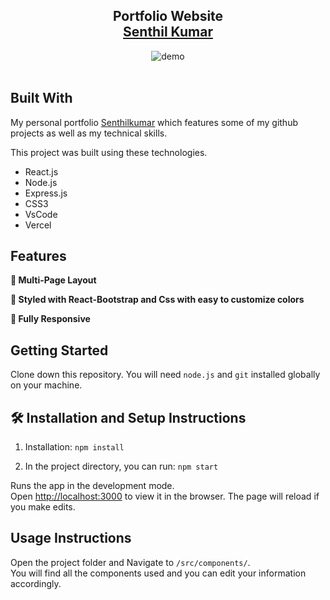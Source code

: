 <h2 align="center">
  Portfolio Website <br/>
  <a href="https://soumyajit.vercel.app/" target="_blank">Senthil Kumar</a>
</h2>
<div align="center">
  <img alt="demo" src="./images/readme.png" />
</div>

<br/>


## Built With

My personal portfolio <a href="https://soumyajit.vercel.app/" target="_blank">Senthilkumar</a> which features some of my github projects as well as my technical skills.<br/>

This project was built using these technologies.

- React.js
- Node.js
- Express.js
- CSS3
- VsCode
- Vercel

## Features

**📖 Multi-Page Layout**

**🎨 Styled with React-Bootstrap and Css with easy to customize colors**

**📱 Fully Responsive**

## Getting Started

Clone down this repository. You will need `node.js` and `git` installed globally on your machine.

## 🛠 Installation and Setup Instructions

1. Installation: `npm install`

2. In the project directory, you can run: `npm start`

Runs the app in the development mode.\
Open [http://localhost:3000](http://localhost:3000) to view it in the browser.
The page will reload if you make edits.

## Usage Instructions

Open the project folder and Navigate to `/src/components/`. <br/>
You will find all the components used and you can edit your information accordingly.


